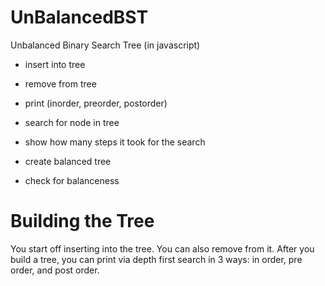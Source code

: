 # UnBalancedBST
Unbalanced Binary Search Tree (in javascript)

  - insert into tree
  - remove from tree
  - print (inorder, preorder, postorder)
  
  - search for node in tree
  - show how many steps it took for the search
  
  - create balanced tree
  - check for balanceness
  
  
# Building the Tree

You start off inserting into the tree. You can also remove from it.
After you build a tree, you can print via depth first search in 3 ways: in order, pre order, and post order.




